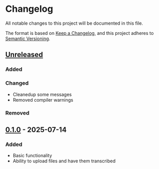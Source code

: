 # Changelog

All notable changes to this project will be documented in this file.

The format is based on [Keep a Changelog](https://keepachangelog.com/en/1.1.0/),
and this project adheres to [Semantic Versioning](https://semver.org/spec/v2.0.0.html).

## [Unreleased]

### Added

### Changed
- Cleanedup some messages
- Removed compiler warnings

### Removed

## [0.1.0] - 2025-07-14

### Added
- Basic functionality
- Ability to upload files and have them transcribed


[unreleased]: https://github.com/darko-mesaros/prepis/compare/v0.1.0...HEAD
[0.1.0]: https://github.com/darko-mesaros/prepis/releases/tag/v0.1.0
